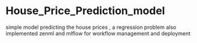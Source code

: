 # House_Price_Prediction_model
simple model predicting the house prices , a regression problem also implemented zenml and mlflow for workflow management and deployment
